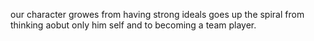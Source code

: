our character growes from having strong ideals
goes up the spiral from thinking aobut only him self and 
to becoming a team player.